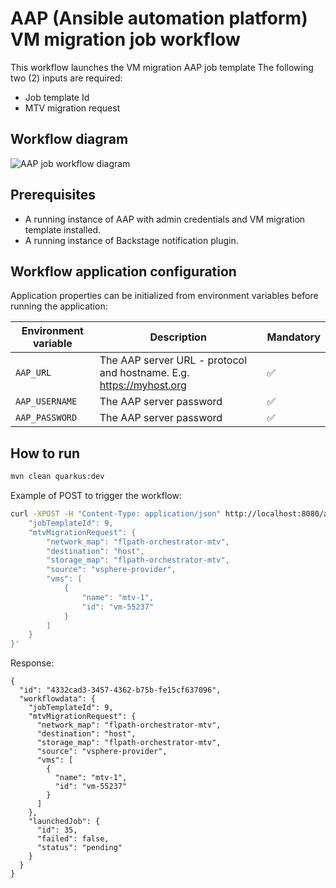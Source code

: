 # AAP (Ansible automation platform) VM migration job workflow
This workflow launches the VM migration AAP job template
The following two (2) inputs are required:
- Job template Id
- MTV migration request

## Workflow diagram
![AAP job workflow diagram](https://github.com/parodos-dev/serverless-workflow-examples/blob/main/aap-vm-migrate/aap-vm-migrate.svg?raw=true)

## Prerequisites
* A running instance of AAP with admin credentials and VM migration template installed.
* A running instance of Backstage notification plugin.

## Workflow application configuration
Application properties can be initialized from environment variables before running the application:

| Environment variable  | Description | Mandatory |
|-----------------------|-------------|-----------|
| `AAP_URL`       | The AAP server URL - protocol and hostname. E.g. https://myhost.org | ✅ |
| `AAP_USERNAME`      | The AAP server password | ✅ |
| `AAP_PASSWORD`      | The AAP server password | ✅ |

## How to run

```bash
mvn clean quarkus:dev
```

Example of POST to trigger the workflow:
```bash
curl -XPOST -H "Content-Type: application/json" http://localhost:8080/aap-job -d '{
    "jobTemplateId": 9,
    "mtvMigrationRequest": {
        "network_map": "flpath-orchestrator-mtv",
        "destination": "host",
        "storage_map": "flpath-orchestrator-mtv",
        "source": "vsphere-provider",
        "vms": [
            {
                "name": "mtv-1",
                "id": "vm-55237"
            }
        ]
    }
}'
```

Response:
```
{
  "id": "4332cad3-3457-4362-b75b-fe15cf637096",
  "workflowdata": {
    "jobTemplateId": 9,
    "mtvMigrationRequest": {
      "network_map": "flpath-orchestrator-mtv",
      "destination": "host",
      "storage_map": "flpath-orchestrator-mtv",
      "source": "vsphere-provider",
      "vms": [
        {
          "name": "mtv-1",
          "id": "vm-55237"
        }
      ]
    },
    "launchedJob": {
      "id": 35,
      "failed": false,
      "status": "pending"
    }
  }
}
```


